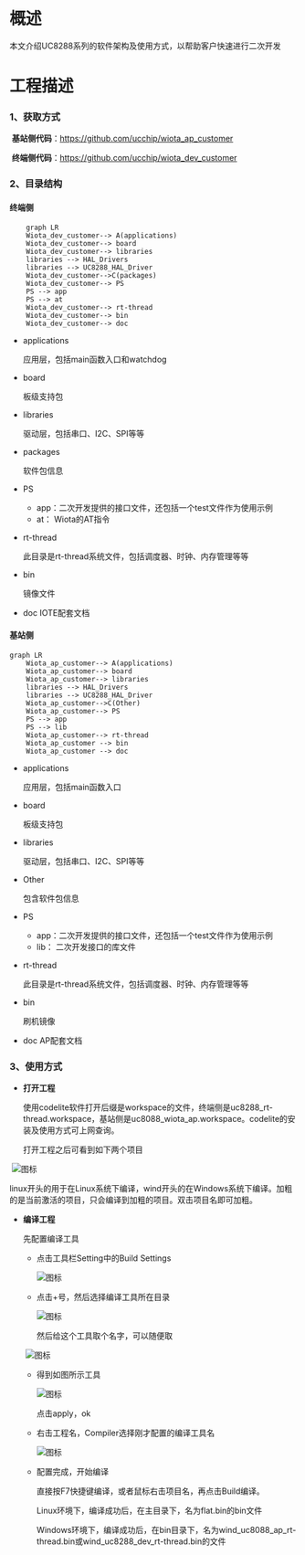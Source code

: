 # 概述

本文介绍UC8288系列的软件架构及使用方式，以帮助客户快速进行二次开发



# 工程描述

### 1、获取方式

​		**基站侧代码**：https://github.com/ucchip/wiota_ap_customer

​		**终端侧代码**：https://github.com/ucchip/wiota_dev_customer



  ### 2、目录结构

#### 			终端侧


```mermaid
	graph LR
	Wiota_dev_customer--> A(applications)
	Wiota_dev_customer--> board
	Wiota_dev_customer--> libraries
	libraries --> HAL_Drivers
	libraries --> UC8288_HAL_Driver
	Wiota_dev_customer-->C(packages)
	Wiota_dev_customer--> PS
	PS --> app
	PS --> at
	Wiota_dev_customer--> rt-thread
	Wiota_dev_customer--> bin
	Wiota_dev_customer--> doc
```

 * applications

   应用层，包括main函数入口和watchdog

 * board

   板级支持包

 * libraries

   驱动层，包括串口、I2C、SPI等等

 * packages

   软件包信息

 * PS

   * app：二次开发提供的接口文件，还包括一个test文件作为使用示例
   * at： Wiota的AT指令

 * rt-thread

   此目录是rt-thread系统文件，包括调度器、时钟、内存管理等等
   
* bin

  镜像文件

* doc
  IOTE配套文档


#### 		基站侧

```mermaid
graph LR
	Wiota_ap_customer--> A(applications)
	Wiota_ap_customer--> board
	Wiota_ap_customer--> libraries
	libraries --> HAL_Drivers
	libraries --> UC8288_HAL_Driver
	Wiota_ap_customer-->C(Other)
	Wiota_ap_customer--> PS
	PS --> app
	PS --> lib
	Wiota_ap_customer--> rt-thread
	Wiota_ap_customer --> bin
	Wiota_ap_customer --> doc
```

 * applications

   应用层，包括main函数入口

 * board

   板级支持包

 * libraries

   驱动层，包括串口、I2C、SPI等等

 * Other

   包含软件包信息

 * PS

   * app：二次开发提供的接口文件，还包括一个test文件作为使用示例
   * lib： 二次开发接口的库文件

 * rt-thread

   此目录是rt-thread系统文件，包括调度器、时钟、内存管理等等
   
* bin

  刷机镜像

* doc
  AP配套文档

### 3、使用方式

 * **打开工程**

   使用codelite软件打开后缀是workspace的文件，终端侧是uc8288_rt-thread.workspace，基站侧是uc8088_wiota_ap.workspace。codelite的安装及使用方式可上网查询。

   打开工程之后可看到如下两个项目

​	                                                                                  ![图标](images\捕获.PNG)

​	linux开头的用于在Linux系统下编译，wind开头的在Windows系统下编译。加粗的是当前激活的项目，只会编译到加粗的项目。双击项目名即可加粗。



* **编译工程**

  先配置编译工具

  * 点击工具栏Setting中的Build Settings
  
    ![图标](images\setting.PNG)
  
    
  
  * 点击+号，然后选择编译工具所在目录
  
    ![图标](images\add.PNG)
  
    
  
    然后给这个工具取个名字，可以随便取
  
  ​                                                                                ![图标](images\name.PNG) 
  
  
  
  * 得到如图所示工具
  
    ![图标](images\tool.PNG)
  
    点击apply，ok
  
    
  
  * 右击工程名，Compiler选择刚才配置的编译工具名
  
    ![图标](images\cc.PNG)
  
  
  
  * 配置完成，开始编译
  
    直接按F7快捷键编译，或者鼠标右击项目名，再点击Build编译。
  
    Linux环境下，编译成功后，在主目录下，名为flat.bin的bin文件
  
    Windows环境下，编译成功后，在bin目录下，名为wind_uc8088_ap_rt-thread.bin或wind_uc8288_dev_rt-thread.bin的文件



